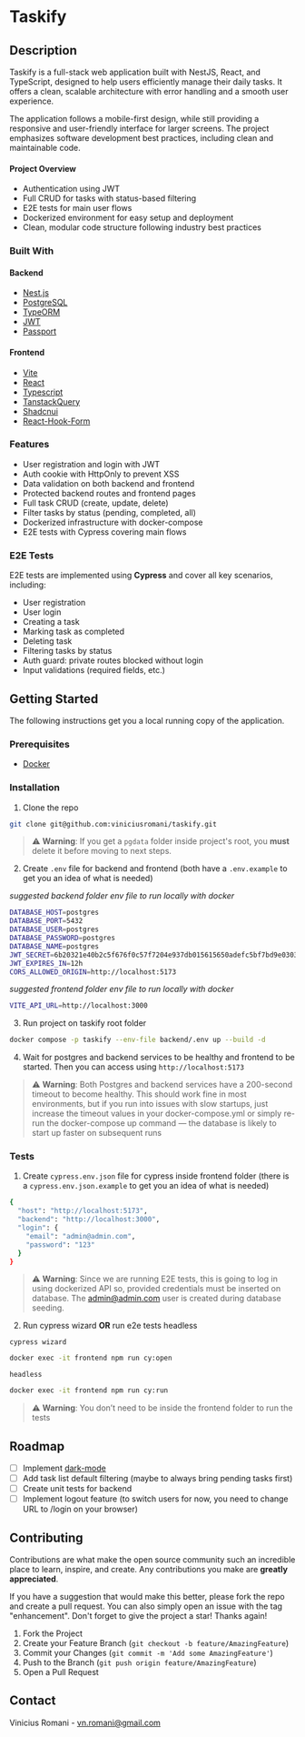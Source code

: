 # Taskify
<!-- ABOUT THE PROJECT -->
## Description

Taskify is a full-stack web application built with NestJS, React, and TypeScript, designed to help users efficiently manage their daily tasks. It offers a clean, scalable architecture with error handling and a smooth user experience.

The application follows a mobile-first design, while still providing a responsive and user-friendly interface for larger screens. The project emphasizes software development best practices, including clean and maintainable code.

#### Project Overview
- Authentication using JWT
- Full CRUD for tasks with status-based filtering
- E2E tests for main user flows
- Dockerized environment for easy setup and deployment
- Clean, modular code structure following industry best practices

### Built With

#### Backend
* [Nest.js](https://nestjs.com)
* [PostgreSQL](https://www.postgresql.org)
* [TypeORM](https://typeorm.io)
* [JWT](https://github.com/nestjs/jwt)
* [Passport](https://docs.nestjs.com/recipes/passport)

#### Frontend
* [Vite](https://vite.dev/)
* [React](https://reactjs.org/)
* [Typescript](https://www.typescriptlang.org/)
* [TanstackQuery](https://tanstack.com/query/latest)
* [Shadcnui](https://ui.shadcn.com/)
* [React-Hook-Form](https://react-hook-form.com/)

### Features
- User registration and login with JWT
- Auth cookie with HttpOnly to prevent XSS
- Data validation on both backend and frontend
- Protected backend routes and frontend pages
- Full task CRUD (create, update, delete)
- Filter tasks by status (pending, completed, all)
- Dockerized infrastructure with docker-compose
- E2E tests with Cypress covering main flows

### E2E Tests

E2E tests are implemented using **Cypress** and cover all key scenarios, including:

- User registration
- User login
- Creating a task
- Marking task as completed
- Deleting task
- Filtering tasks by status
- Auth guard: private routes blocked without login
- Input validations (required fields, etc.)

<!-- GETTING STARTED -->
## Getting Started

The following instructions get you a local running copy of the application.

### Prerequisites

* [Docker](https://docs.docker.com/desktop/)

### Installation

1. Clone the repo
```sh
git clone git@github.com:viniciusromani/taskify.git
```
> ⚠️ **Warning**: If you get a `pgdata` folder inside project's root, you **must** delete it before moving to next steps.

2. Create `.env` file for backend and frontend (both have a `.env.example` to get you an idea of what is needed)

*suggested backend folder env file to run locally with docker*
```.sh
DATABASE_HOST=postgres
DATABASE_PORT=5432
DATABASE_USER=postgres
DATABASE_PASSWORD=postgres
DATABASE_NAME=postgres
JWT_SECRET=6b20321e40b2c5f676f0c57f7204e937db015615650adefc5bf7bd9e03035559
JWT_EXPIRES_IN=12h
CORS_ALLOWED_ORIGIN=http://localhost:5173
```
*suggested frontend folder env file to run locally with docker*
```.sh
VITE_API_URL=http://localhost:3000
```

3. Run project on taskify root folder
```sh
docker compose -p taskify --env-file backend/.env up --build -d
```

4. Wait for postgres and backend services to be healthy and frontend to be started. Then you can access using `http://localhost:5173`
> ⚠️ **Warning**: Both Postgres and backend services have a 200-second timeout to become healthy. This should work fine in most environments, but if you run into issues with slow startups, just increase the timeout values in your docker-compose.yml or simply re-run the docker-compose up command — the database is likely to start up faster on subsequent runs

### Tests

1. Create `cypress.env.json` file for cypress inside frontend folder (there is a `cypress.env.json.example` to get you an idea of what is needed)
```sh
{
  "host": "http://localhost:5173",
  "backend": "http://localhost:3000",
  "login": {
    "email": "admin@admin.com",
    "password": "123"
  }
}
```
> ⚠️ **Warning**: Since we are running E2E tests, this is going to log in using dockerized API so, provided credentials must be inserted on database. The admin@admin.com user is created during database seeding.

2. Run cypress wizard **OR** run e2e tests headless

`cypress wizard`
```sh
docker exec -it frontend npm run cy:open
```

`headless`
```sh
docker exec -it frontend npm run cy:run
```
> ⚠️ **Warning**: You don’t need to be inside the frontend folder to run the tests


<!-- ROADMAP -->
## Roadmap

- [ ] Implement [dark-mode](https://ui.shadcn.com/docs/dark-mode/vite)
- [ ] Add task list default filtering (maybe to always bring pending tasks first)
- [ ] Create unit tests for backend
- [ ] Implement logout feature (to switch users for now, you need to change URL to /login on your browser)

<!-- CONTRIBUTING -->
## Contributing

Contributions are what make the open source community such an incredible place to learn, inspire, and create. Any contributions you make are **greatly appreciated**.

If you have a suggestion that would make this better, please fork the repo and create a pull request. You can also simply open an issue with the tag "enhancement".
Don't forget to give the project a star! Thanks again!

1. Fork the Project
2. Create your Feature Branch (`git checkout -b feature/AmazingFeature`)
3. Commit your Changes (`git commit -m 'Add some AmazingFeature'`)
4. Push to the Branch (`git push origin feature/AmazingFeature`)
5. Open a Pull Request

<!-- CONTACT -->
## Contact

Vinicius Romani - vn.romani@gmail.com
